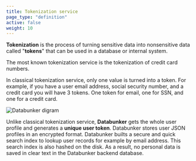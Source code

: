 ```yaml
---
title: Tokenization service
page_type: "definition"
active: false
weight: 10
---
```

**Tokenization** is the process of turning sensitive data into nonsensitive data called "**tokens**" that can be used in a database or internal system.

The most known tokenization service is the tokenization of credit card numbers.

In classical tokenization service, only one value is turned into a token. For example, if you have a user email address, social security number, and a credit card you will have 3 tokens. One token for email, one for SSN, and one for a credit card.

![Databunker digram](/img/diagram.png)

Unlike classical tokenization service, **Databunker** gets the whole user profile and generates a **unique user token**. Databunker stores user JSON profiles in an encrypted format. Databunker builts a secure and quick search index to lookup user records for example by email address. This search index is also hashed on the disk. As a result, no personal data is saved in clear text in the Databunker backend database.

